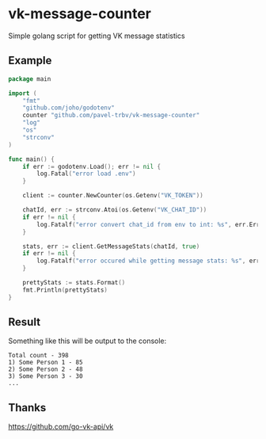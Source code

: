 # vk-message-counter
Simple golang script for getting VK message statistics
## Example
```go
package main

import (
	"fmt"
	"github.com/joho/godotenv"
	counter "github.com/pavel-trbv/vk-message-counter"
	"log"
	"os"
	"strconv"
)

func main() {
	if err := godotenv.Load(); err != nil {
		log.Fatal("error load .env")
	}

	client := counter.NewCounter(os.Getenv("VK_TOKEN"))

	chatId, err := strconv.Atoi(os.Getenv("VK_CHAT_ID"))
	if err != nil {
		log.Fatalf("error convert chat_id from env to int: %s", err.Error())
	}

	stats, err := client.GetMessageStats(chatId, true)
	if err != nil {
		log.Fatalf("error occured while getting message stats: %s", err.Error())
	}

	prettyStats := stats.Format()
	fmt.Println(prettyStats)
}
```
## Result
Something like this will be output to the console:
```
Total count - 398
1) Some Person 1 - 85
2) Some Person 2 - 48
3) Some Person 3 - 30
...
```
## Thanks
https://github.com/go-vk-api/vk
